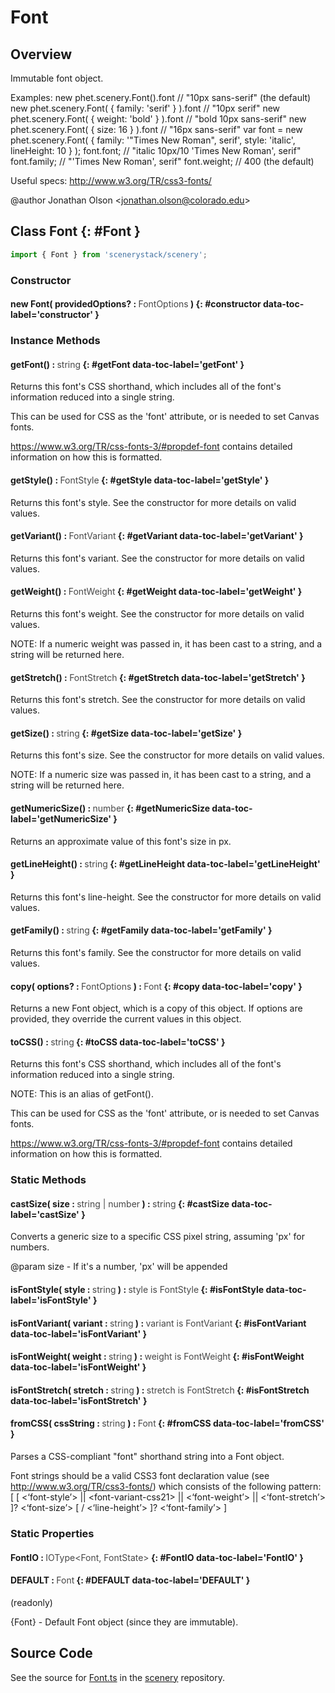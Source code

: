 # Font

## Overview

Immutable font object.

Examples:
new phet.scenery.Font().font                      // "10px sans-serif" (the default)
new phet.scenery.Font( { family: 'serif' } ).font // "10px serif"
new phet.scenery.Font( { weight: 'bold' } ).font  // "bold 10px sans-serif"
new phet.scenery.Font( { size: 16 } ).font        // "16px sans-serif"
var font = new phet.scenery.Font( {
  family: '"Times New Roman", serif',
  style: 'italic',
  lineHeight: 10
} );
font.font;                                   // "italic 10px/10 'Times New Roman', serif"
font.family;                                 // "'Times New Roman', serif"
font.weight;                                 // 400 (the default)

Useful specs:
http://www.w3.org/TR/css3-fonts/

@author Jonathan Olson &lt;jonathan.olson@colorado.edu&gt;

## Class Font {: #Font }


```js
import { Font } from 'scenerystack/scenery';
```
### Constructor

#### new Font( providedOptions? : <span style="font-weight: 400; opacity: 80%;">FontOptions</span> ) {: #constructor data-toc-label='constructor' }

### Instance Methods

#### getFont() : <span style="font-weight: 400; opacity: 80%;">string</span> {: #getFont data-toc-label='getFont' }

Returns this font's CSS shorthand, which includes all of the font's information reduced into a single string.

This can be used for CSS as the 'font' attribute, or is needed to set Canvas fonts.

https://www.w3.org/TR/css-fonts-3/#propdef-font contains detailed information on how this is formatted.

#### getStyle() : <span style="font-weight: 400; opacity: 80%;">FontStyle</span> {: #getStyle data-toc-label='getStyle' }

Returns this font's style. See the constructor for more details on valid values.

#### getVariant() : <span style="font-weight: 400; opacity: 80%;">FontVariant</span> {: #getVariant data-toc-label='getVariant' }

Returns this font's variant. See the constructor for more details on valid values.

#### getWeight() : <span style="font-weight: 400; opacity: 80%;">FontWeight</span> {: #getWeight data-toc-label='getWeight' }

Returns this font's weight. See the constructor for more details on valid values.

NOTE: If a numeric weight was passed in, it has been cast to a string, and a string will be returned here.

#### getStretch() : <span style="font-weight: 400; opacity: 80%;">FontStretch</span> {: #getStretch data-toc-label='getStretch' }

Returns this font's stretch. See the constructor for more details on valid values.

#### getSize() : <span style="font-weight: 400; opacity: 80%;">string</span> {: #getSize data-toc-label='getSize' }

Returns this font's size. See the constructor for more details on valid values.

NOTE: If a numeric size was passed in, it has been cast to a string, and a string will be returned here.

#### getNumericSize() : <span style="font-weight: 400; opacity: 80%;">number</span> {: #getNumericSize data-toc-label='getNumericSize' }

Returns an approximate value of this font's size in px.

#### getLineHeight() : <span style="font-weight: 400; opacity: 80%;">string</span> {: #getLineHeight data-toc-label='getLineHeight' }

Returns this font's line-height. See the constructor for more details on valid values.

#### getFamily() : <span style="font-weight: 400; opacity: 80%;">string</span> {: #getFamily data-toc-label='getFamily' }

Returns this font's family. See the constructor for more details on valid values.

#### copy( options? : <span style="font-weight: 400; opacity: 80%;">FontOptions</span> ) : <span style="font-weight: 400; opacity: 80%;">Font</span> {: #copy data-toc-label='copy' }

Returns a new Font object, which is a copy of this object. If options are provided, they override the current
values in this object.

#### toCSS() : <span style="font-weight: 400; opacity: 80%;">string</span> {: #toCSS data-toc-label='toCSS' }

Returns this font's CSS shorthand, which includes all of the font's information reduced into a single string.

NOTE: This is an alias of getFont().

This can be used for CSS as the 'font' attribute, or is needed to set Canvas fonts.

https://www.w3.org/TR/css-fonts-3/#propdef-font contains detailed information on how this is formatted.

### Static Methods

#### castSize( size : <span style="font-weight: 400; opacity: 80%;">string | number</span> ) : <span style="font-weight: 400; opacity: 80%;">string</span> {: #castSize data-toc-label='castSize' }

Converts a generic size to a specific CSS pixel string, assuming 'px' for numbers.

@param size - If it's a number, 'px' will be appended

#### isFontStyle( style : <span style="font-weight: 400; opacity: 80%;">string</span> ) : <span style="font-weight: 400; opacity: 80%;">style is FontStyle</span> {: #isFontStyle data-toc-label='isFontStyle' }

#### isFontVariant( variant : <span style="font-weight: 400; opacity: 80%;">string</span> ) : <span style="font-weight: 400; opacity: 80%;">variant is FontVariant</span> {: #isFontVariant data-toc-label='isFontVariant' }

#### isFontWeight( weight : <span style="font-weight: 400; opacity: 80%;">string</span> ) : <span style="font-weight: 400; opacity: 80%;">weight is FontWeight</span> {: #isFontWeight data-toc-label='isFontWeight' }

#### isFontStretch( stretch : <span style="font-weight: 400; opacity: 80%;">string</span> ) : <span style="font-weight: 400; opacity: 80%;">stretch is FontStretch</span> {: #isFontStretch data-toc-label='isFontStretch' }

#### fromCSS( cssString : <span style="font-weight: 400; opacity: 80%;">string</span> ) : <span style="font-weight: 400; opacity: 80%;">Font</span> {: #fromCSS data-toc-label='fromCSS' }

Parses a CSS-compliant "font" shorthand string into a Font object.

Font strings should be a valid CSS3 font declaration value (see http://www.w3.org/TR/css3-fonts/) which consists
of the following pattern:
  [ [ &lt;‘font-style’&gt; || &lt;font-variant-css21&gt; || &lt;‘font-weight’&gt; || &lt;‘font-stretch’&gt; ]? &lt;‘font-size’&gt;
  [ / &lt;‘line-height’&gt; ]? &lt;‘font-family’&gt; ]

### Static Properties

#### FontIO : <span style="font-weight: 400; opacity: 80%;">IOType&lt;Font, FontState&gt;</span> {: #FontIO data-toc-label='FontIO' }

#### DEFAULT : <span style="font-weight: 400; opacity: 80%;">Font</span> {: #DEFAULT data-toc-label='DEFAULT' }

(readonly)

{Font} - Default Font object (since they are immutable).



## Source Code

See the source for [Font.ts](https://github.com/phetsims/scenery/blob/main/js/util/Font.ts) in the [scenery](https://github.com/phetsims/scenery) repository.
